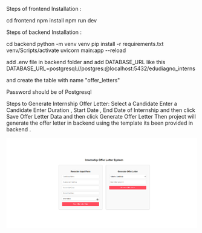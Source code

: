 Steps of frontend Installation :

cd frontend
npm install 
npm run dev 

Steps of backend Installation :

cd backend
python -m venv venv
pip install -r requirements.txt
venv/Scripts/activate
uvicorn main:app --reload

add .env file in backend folder and add DATABASE_URL like this
DATABASE_URL=postgresql://postgres:<Password>@localhost:5432/edudiagno_interns

and create the table with name "offer_letters"

Password should be of Postgresql 

Steps to Generate Internship Offer Letter:
Select a Candidate
Enter a Candidate
Enter Duration , Start Date , End Date of Internship and then click Save Offer Letter Data and then click Generate Offer Letter
Then project will generate the offer letter in backend using the template its been provided in backend . 

![App Screenshot](https://github.com/pratham13103/OfferLetter_Verification/blob/master/frontend/public/OfferLetter_Verification.png)
